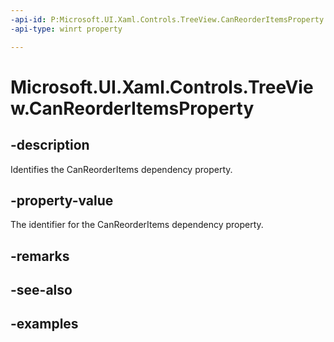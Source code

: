 ```yaml
---
-api-id: P:Microsoft.UI.Xaml.Controls.TreeView.CanReorderItemsProperty
-api-type: winrt property

---
```

<!-- Property syntax.
public DependencyProperty CanReorderItemsProperty { get; }
-->

# Microsoft.UI.Xaml.Controls.TreeView.CanReorderItemsProperty


## -description

Identifies the CanReorderItems dependency property.


## -property-value

The identifier for the CanReorderItems dependency property.


## -remarks


## -see-also


## -examples



